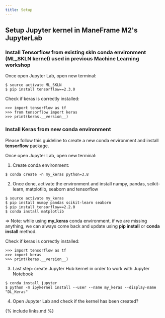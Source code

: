 ```yaml
---
title: Setup
---
```

Setup Jupyter kernel in ManeFrame M2's JupyterLab
---

### Install Tensorflow from existing skln conda environment (ML_SKLN kernel) used in previous Machine Learning workshop

Once open Jupyter Lab, open new terminal:

```
$ source activate ML_SKLN
$ pip install tensorflow==2.3.0
```

Check if keras is correctly installed:

```
>>> import tensorflow as tf
>>> from tensorflow import keras
>>> print(keras.__version__)
```

### Install Keras from new conda environment
Please follow this guideline to create a new conda environment and install **tensorflow** package.

Once open Jupyter Lab, open new terminal:

1. Create conda environment:

```
$ conda create -n my_keras python=3.8
```

2. Once done, activate the environment and install numpy, pandas, scikit-learn, matplotlib, seaborn and tensorflow


```
$ source activate my_keras
$ pip install numpy pandas scikit-learn seaborn
$ pip install tensorflow==2.2.0
$ conda install matplotlib 
```

=> Note: while using **my_keras** conda environment, if we are missing anything, we can always come back and update using **pip install**
or **conda install** method.

Check if keras is correctly installed:

```
>>> import tensorflow as tf
>>> import keras
>>> print(keras.__version__)
```

3. Last step: create Jupyter Hub kernel in order to work with Jupyter Notebook

```
$ conda install jupyter
$ python -m ipykernel install --user --name my_keras --display-name "DL_Keras"
```
4. Open Jupyter Lab and check if the kernel has been created?

{% include links.md %}

